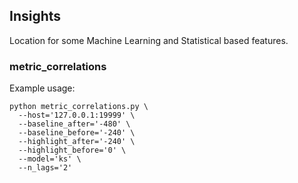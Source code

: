 ## Insights

Location for some Machine Learning and Statistical based features.

### metric_correlations

Example usage:

```
python metric_correlations.py \
  --host='127.0.0.1:19999' \
  --baseline_after='-480' \
  --baseline_before='-240' \
  --highlight_after='-240' \
  --highlight_before='0' \
  --model='ks' \
  --n_lags='2'
```